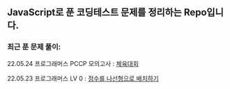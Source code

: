 ## JavaScript로 푼 코딩테스트 문제를 정리하는 Repo입니다.

### 최근 푼 문제 풀이:

22.05.24 프로그래머스 PCCP 모의고사 : [체육대회](https://github.com/JunGyeongP/JavaScript_Algorithm/tree/master/programmers/PCCP%20%EB%AA%A8%EC%9D%98%EA%B3%A0%EC%82%AC/121684)


22.05.23 프로그래머스 LV 0 : [정수를 나선형으로 배치하기](https://github.com/JunGyeongP/JavaScript_Algorithm/tree/master/programmers/LV0/181832)
